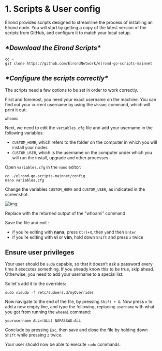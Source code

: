 # 1. Scripts & User config

Elrond provides scripts designed to streamline the process of installing an Elrond node. You will start by getting a copy of the latest version of the scripts from GitHub, and configure it to match your local setup.

## ***\*Download the Elrond Scripts\****



```
cd ~
git clone https://github.com/ElrondNetwork/elrond-go-scripts-mainnet
```

## ***\*Configure the scripts correctly\****

The scripts need a few options to be set in order to work correctly. 

First and foremost, you need your exact username on the machine.  You can find out your current username by using the `whoami` command, which will print it out:



```
whoami
```

Next, we need to edit the `variables.cfg` file and add your username in the following variables:

- `CUSTOM_HOME`, which refers to the folder on the computer in which you will install your nodes
- `CUSTOM_USER`, which is the username on the computer under which you will run the install, upgrade and other processes

Open `variables.cfg` in the `nano` editor:



```
cd ~/elrond-go-scripts-mainnet/config
nano variables.cfg
```

Change the variables `CUSTOM_HOME` and `CUSTOM_USER`, as indicated in the screenshot:

![img](https://gblobscdn.gitbook.com/assets%2F-LhHlNldCYgbyqXEGXUS%2F-MD9DoWdOc74MmwiD2RQ%2F-MD9EYPoRPkuJCUx1gc9%2FMobaRTE_3oIeHkweXC.png?alt=media&token=efc7b95b-624c-4c9d-b8bd-67690678a462)

Replace <yourusername> with the returned output of the "whoami" command

Save the file and exit :

- if you’re editing with **nano**, press `Ctrl+X`, then `y`and then `Enter` 
- if you’re editing with **vi** or **vim**, hold down `Shift`  and press `z` twice

## **Ensure user privileges**

Your user should be `sudo` capable, so that it doesn't ask a password every time it executes something. If you already know this to be true, skip ahead. Otherwise, you need to add your username to a special list.

So let's add it to the overrides:



```
sudo visudo -f /etc/sudoers.d/myOverrides
```

Now navigate to the end of the file, by pressing `Shift + G`. Now press `o` to add a new empty line, and type the following, replacing `username` with what you got from running the `whoami` command:



```
yourusername ALL=(ALL) NOPASSWD:ALL
```

Conclude by pressing `Esc`, then save and close the file by holding down `Shift` while pressing `z` twice.

Your user should now be able to execute `sudo` commands.